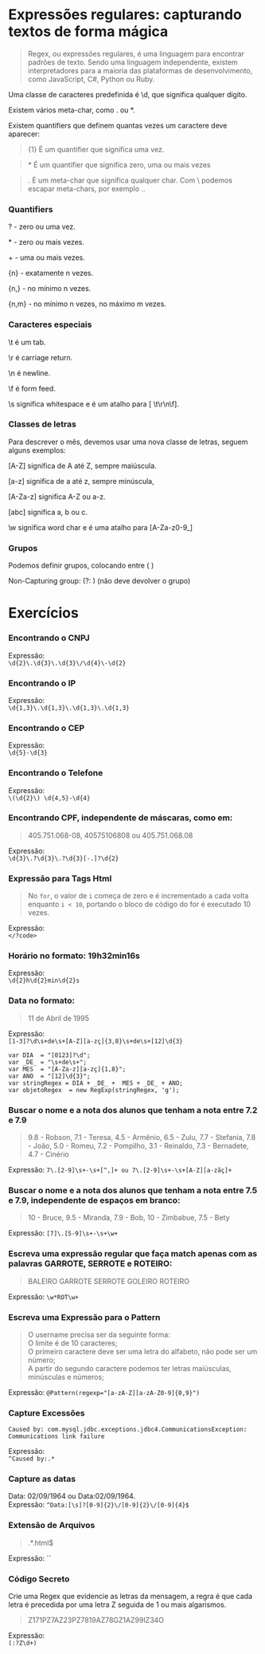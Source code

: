 # Expressões regulares: capturando textos de forma mágica

> Regex, ou expressões regulares, é uma linguagem para encontrar padrões de texto.
Sendo uma linguagem independente, existem interpretadores para a maioria das plataformas de desenvolvimento, como JavaScript, C#, Python ou Ruby.

Uma classe de caracteres predefinida é \d, que significa qualquer dígito.

Existem vários meta-char, como . ou *.

Existem quantifiers que definem quantas vezes um caractere deve aparecer:

> {1} É um quantifier que significa uma vez.

> \* É um quantifier que significa zero, uma ou mais vezes

> . É um meta-char que significa qualquer char.
Com \ podemos escapar meta-chars, por exemplo \..

### Quantifiers
? - zero ou uma vez.

\* - zero ou mais vezes.

\+ - uma ou mais vezes.

\{n} - exatamente n vezes.

{n,} - no mínimo n vezes.

{n,m} - no mínimo n vezes, no máximo m vezes.

### Caracteres especiais
\t é um tab.

\r é carriage return.

\n é newline.

\f é form feed.

\s significa whitespace e é um atalho para [ \t\r\n\f].

### Classes de letras
Para descrever o mês, devemos usar uma nova classe de letras, seguem alguns exemplos:

[A-Z] significa de A até Z, sempre maiúscula.

[a-z] significa de a até z, sempre minúscula,

[A-Za-z] significa A-Z ou a-z.

[abc] significa a, b ou c.

\w significa word char e é uma atalho para [A-Za-z0-9_]

### Grupos
Podemos definir grupos, colocando entre ( )

Non-Capturing group: (?: ) (não deve devolver o grupo)

# Exercícios

### Encontrando o CNPJ
Expressão:  
`\d{2}\.\d{3}\.\d{3}\/\d{4}\-\d{2}`

### Encontrando o IP
Expressão:  
`\d{1,3}\.\d{1,3}\.\d{1,3}\.\d{1,3}`

### Encontrando o CEP
Expressão:  
`\d{5}-\d{3}`

### Encontrando o Telefone
Expressão:  
`\(\d{2}\) \d{4,5}-\d{4}`

### Encontrando CPF, independente de máscaras, como em:
> 405.751.068-08, 40575106808 ou 405.751.068.08

Expressão:  
`\d{3}\.?\d{3}\.?\d{3}[-.]?\d{2}`

### Expressão para Tags Html
> No <code>for</code>, o valor de <code>i</code> começa de zero e é incrementado a cada volta enquanto <code>i < 10</code>, portando o bloco de código do for é executado 10 vezes.

Expressão:  
`</?code>`

### Horário no formato: 19h32min16s
Expressão:  
`\d{2}h\d{2}min\d{2}s`

### Data no formato:
> 11 de Abril de 1995

Expressão:  
`[1-3]?\d\s+de\s+[A-Z][a-zç]{3,8}\s+de\s+[12]\d{3}`
```
var DIA  = "[0123]?\d"; 
var _DE_ = "\s+de\s+";
var MES  = "[A-Za-z][a-zç]{1,8}";
var ANO  = "[12]\d{3}";
var stringRegex = DIA + _DE_ +  MES + _DE_ + ANO;
var objetoRegex  = new RegExp(stringRegex, 'g');
```


### Buscar o nome e a nota dos alunos que tenham a nota entre 7.2 e 7.9
> 9.8 - Robson, 7.1 - Teresa, 4.5 - Armênio, 6.5 - Zulu, 7.7 - Stefania, 7.8 - João, 5.0 - Romeu, 7.2 - Pompilho, 3.1 - Reinaldo, 7.3 - Bernadete, 4.7 - Cinério 

Expressão:
`7\.[2-9]\s+-\s+[^,]+ ou 7\.[2-9]\s+-\s+[A-Z][a-zãç]+`

### Buscar o nome e a nota dos alunos que tenham a nota entre 7.5 e 7.9, independente de espaços em branco:
> 10 - Bruce, 9.5 - Miranda, 7.9    - Bob, 10 - Zimbabue, 7.5 - Bety

Expressão:
`[7]\.[5-9]\s+-\s+\w+`

### Escreva uma expressão regular que faça match apenas com as palavras GARROTE, SERROTE e ROTEIRO:
> BALEIRO GARROTE SERROTE GOLEIRO ROTEIRO 

Expressão:
`\w*ROT\w+`

### Escreva uma Expressão para o Pattern
> O username precisa ser da seguinte forma:  
O limite é de 10 caracteres;  
O primeiro caractere deve ser uma letra do alfabeto, não pode ser um número;  
A partir do segundo caractere podemos ter letras maiúsculas, minúsculas e números;  

Expressão:
`@Pattern(regexp="[a-zA-Z][a-zA-Z0-9]{0,9}")`

### Capture Excessões
```
Caused by: com.mysql.jdbc.exceptions.jdbc4.CommunicationsException: Communications link failure
```
Expressão:  
`^Caused by:.*`

### Capture as datas
Data: 02/09/1964 ou Data:02/09/1964.  
Expressão:
`^Data:[\s]?[0-9]{2}\/[0-9]{2}\/[0-9]{4}$`

### Extensão de Arquivos
> .*\.html$

Expressão:
``

### Código Secreto
Crie uma Regex que evidencie as letras da mensagem, a regra é que cada letra é precedida por uma letra Z seguida de 1 ou mais algarismos.
> Z171PZ7AZ23PZ7819AZ78GZ1AZ99IZ34O

Expressão:  
`(:?Z\d+)`